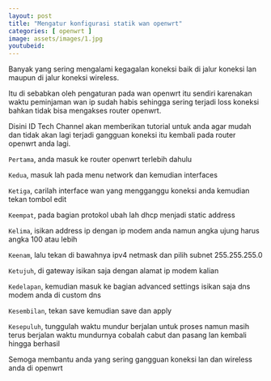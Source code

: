 ```yaml
---
layout: post
title: "Mengatur konfigurasi statik wan openwrt"
categories: [ openwrt ]
image: assets/images/1.jpg
youtubeid: 
---
```

Banyak yang sering mengalami kegagalan koneksi baik di jalur koneksi lan maupun di jalur koneksi wireless.

Itu di sebabkan oleh pengaturan pada wan openwrt itu sendiri karenakan waktu peminjaman wan ip sudah habis sehingga sering terjadi loss koneksi bahkan tidak bisa mengakses router openwrt.

Disini ID Tech Channel akan memberikan tutorial untuk anda agar mudah dan tidak akan lagi terjadi gangguan koneksi itu kembali pada router openwrt anda lagi.

`Pertama`, anda masuk ke router openwrt terlebih dahulu

`Kedua`, masuk lah pada menu network dan kemudian interfaces
 
`Ketiga`, carilah interface wan yang mengganggu koneksi anda kemudian tekan tombol edit

`Keempat`, pada bagian protokol ubah lah dhcp menjadi static address

`Kelima`, isikan address ip dengan ip modem anda namun angka ujung harus angka 100 atau lebih

`Keenam`, lalu tekan di bawahnya ipv4 netmask dan pilih subnet 255.255.255.0

`Ketujuh`, di gateway isikan saja dengan alamat ip modem kalian

`Kedelapan`, kemudian masuk ke bagian advanced settings isikan saja dns modem anda di custom dns

`Kesembilan`, tekan save kemudian save dan apply

`Kesepuluh`, tunggulah waktu mundur berjalan untuk proses namun masih terus berjalan waktu mundurnya cobalah cabut dan pasang lan kembali hingga berhasil

Semoga membantu anda yang sering gangguan koneksi lan dan wireless anda di openwrt